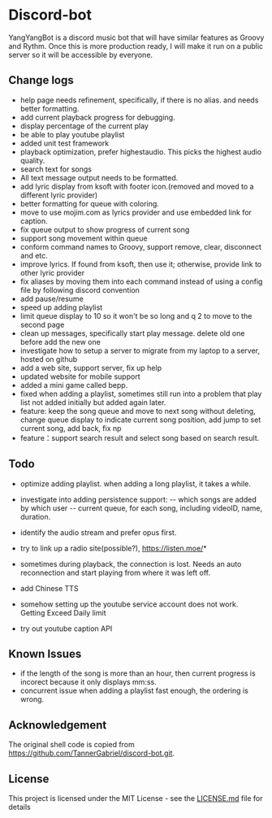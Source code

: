 # Discord-bot

YangYangBot is a discord music bot that will have similar features as Groovy and Rythm.  Once this is more production ready, I will make it run on a public server so it will be accessible by everyone.

## Change logs
- help page needs refinement, specifically, if there is no alias.  and needs better formatting.
- add current playback progress for debugging.
- display percentage of the current play
- be able to play youtube playlist
- added unit test framework
- playback optimization, prefer highestaudio.  This picks the highest audio quality.
- search text for songs
- All text message output needs to be formatted.
- add lyric display from ksoft with footer icon.(removed and moved to a different lyric provider)
- better formatting for queue with coloring.
- move to use mojim.com as lyrics provider and use embedded link for caption.
- fix queue output to show progress of current song
- support song movement within queue
- conform command names to Groovy, support remove, clear, disconnect and etc.
- improve lyrics.  If found from ksoft, then use it; otherwise, provide link to other lyric provider
- fix aliases by moving them into each command instead of using a config file by following discord convention
- add pause/resume
- speed up adding playlist
- limit queue display to 10 so it won't be so long and q 2 to move to the second page
- clean up messages, specifically start play message.  delete old one before add the new one
- investigate how to setup a server to migrate from my laptop to a server, hosted on github
- add a web site, support server, fix up help
- updated website for mobile support
- added a mini game called bepp.
- fixed when adding a playlist, sometimes still run into a problem that play list not added initially but added again later.
- feature: keep the song queue and move to next song without deleting, change queue display to indicate current song position, add jump to set current song, add back, fix np
- feature：support search result and select song based on search result.

## Todo
- optimize adding playlist.  when adding a long playlist, it takes a while.
- investigate into adding persistence support: 
-- which songs are added by which user
-- current queue, for each song, including videoID, name, duration.

- identify the audio stream and prefer opus first.
- try to link up a radio site(possible?), https://listen.moe/* 
- sometimes during playback, the connection is lost.  Needs an auto reconnection and start playing from where it was left off.
- add Chinese TTS
- somehow setting up the youtube service account does not work.  Getting Exceed Daily limit
- try out youtube caption API

## Known Issues
- if the length of the song is more than an hour, then current progress is incorect because it only displays mm:ss.
- concurrent issue when adding a playlist fast enough, the ordering is wrong.

## Acknowledgement

The original shell code is copied from https://github.com/TannerGabriel/discord-bot.git.  

## License

This project is licensed under the MIT License - see the [LICENSE.md](LICENSE) file for details
